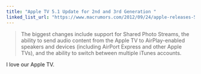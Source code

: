 ```yaml
---
title: "Apple TV 5.1 Update for 2nd and 3rd Generation "
linked_list_url: "https://www.macrumors.com/2012/09/24/apple-releases-5-1-update-for-2nd-and-3rd-generation-apple-tv/"
---
```

<blockquote><p>
  The biggest changes include support for Shared Photo Streams, the ability to send audio content from the Apple TV to AirPlay-enabled speakers and devices (including AirPort Express and other Apple TVs), and the ability to switch between multiple iTunes accounts.
</p></blockquote>
<p>I love our Apple TV.</p>
